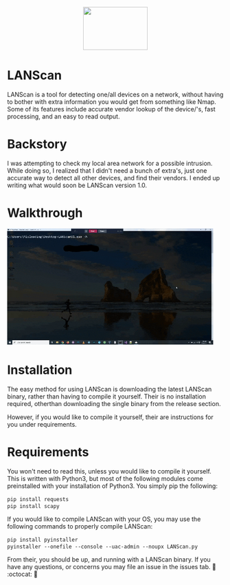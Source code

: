 <p align="center">
  <img width="150" height="100" src="/Images/icon.ico">
</p>



# LANScan

LANScan is a tool for detecting one/all devices on a network, without having to bother with extra information you would get from something like Nmap. Some of its features include accurate vendor lookup of the device/'s, fast processing, and an easy to read output.

# Backstory

I was attempting to check my local area network for a possible intrusion. While doing so, I realized that I didn't need a bunch of extra's, just one accurate way to detect all other devices, and find their vendors. I ended up writing what would soon be LANScan version 1.0.

# Walkthrough

![Demo](/Images/Demo.gif)

# Installation

The easy method for using LANScan is downloading the latest LANScan binary, rather than having to compile it yourself.
Their is no installation required, otherthan downloading the single binary from the release section.

However, if you would like to compile it yourself, their are instructions for you under requirements.

# Requirements

You won't need to read this, unless you would like to compile it yourself. This is written with Python3, but most of the following modules come preinstalled with your installation of Python3. You simply pip the following:
```
pip install requests
pip install scapy
```
If you would like to compile LANScan with your OS, you may use the following commands to properly compile LANScan:
```
pip install pyinstaller
pyinstaller --onefile --console --uac-admin --noupx LANScan.py
```
From their, you should be up, and running with a LANScan binary. If you have any questions, or concerns you may file an issue in the issues tab. :metal: :octocat: :metal:

